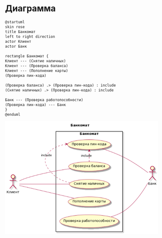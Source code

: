 # Диаграмма
```
@startuml
skin rose
title Банкомат
left to right direction
actor Клиент
actor Банк

rectangle Банкомат {
Клиент --- (Снятие наличных)
Клиент --- (Проверка баланса)
Клиент --- (Пополнение карты)
(Проверка пин-кода)

(Проверка баланса) .> (Проверка пин-кода) : include
(Снятие наличных) .> (Проверка пин-кода) : include

Банк --- (Проверка работопособности)
(Проверка пин-кода) --- Банк
}
@enduml
```

![alt text](https://github.com/st-georgy/TMP/blob/master/lab1/img/1.png)

